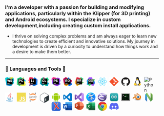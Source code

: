 ### I'm a developer with a passion for building and modifying applications, particularly within the Klipper (for 3D printing) and Android ecosystems. I specialize in custom development,including creating custom install applications.

* I thrive on solving complex problems and am always eager to learn new technologies to create efficient and innovative
solutions. My journey in development is driven by a curiosity to understand how things work and a desire to make them better.
- - -
### 🧰 Languages and Tools 🧰

<!--suppress HtmlDeprecatedAttribute, CheckImageSize -->
<img align="left" alt="WebStorm" width="30px" style="padding-right:8px;" src="icons/webstorm-128.png"/>
<img align="left" alt="PyCharm" width="30px" style="padding-right:8px;" src="icons/pycharm-128.png"/>
<img align="left" alt="IntelliJ" width="30px" style="padding-right:8px;" src="icons/intellij-idea-128.png"/>
<img align="left" alt="Clion" width="30px" style="padding-right:8px;" src="icons/clion-128.png"/>
<img align="left" alt="PhPStorm" width="30px" style="padding-right:8px;" src="icons/phpstorm-128.png"/>
<img align="left" alt="Rider" width="30px" style="padding-right:8px;" src="icons/rider-128.png"/>
<img align="left" alt="RustRover" width="30px" style="padding-right:8px;" src="icons/rustrover-128.png"/>
<img align="left" alt="GoLand" width="30px" style="padding-right:8px;" src="icons/goland-128.png"/>
<img align="left" alt="Atom" width="30px" style="padding-right:8px;" src="icons/atom.svg"/>
<img align="left" alt="Git" width="30px" style="padding-right:8px;" src="icons/git.svg" />
<img align="left" alt="GitHub" width="30px" style="padding-right:8px;" src="icons/github.svg"/>
<img align="left" alt="Linux" width="30px" style="padding-right:8px;" src="icons/linux.svg"/>
<img align="left" alt="Python" width="30px" style="padding-right:8px;" src="icons/python-128-1.png"/>
<img align="left" alt="Java" width="30px" style="padding-right:8px;" src="icons/java.svg"/>
<img align="left" alt="JavaScript" width="30px" style="padding-right:8px;" src="icons/javascript.svg" />
<img align="left" alt="Jupyter" width="30px" style="padding-right:8px;" src="icons/jupyter-128.png"/>

#

<img align="left" alt="Bash" width="30px" style="padding-right:8px;" src="icons/bash-128.png"/>
<img align="left" alt="Android Studio" width="30px" style="padding-right:8px;" src="icons/android-studio-128.png"/>
<img align="left" alt="VS_Code" width="30px" style="padding-right:8px;" src="icons/vs-code-128.png"/>
<img align="left" alt="Visual_Studio" width="30px" style="padding-right:8px;" src="icons/visual-studio-128.png"/>
<img align="left" alt="Kate" width="30px" style="padding-right:8px;" src="icons/kate-128.png"/>
<img align="left" alt="Emacs" width="30px" style="padding-right:8px;" src="icons/emacs-128.png"/>
<img align="left" alt="Arduino" width="30px" style="padding-right:8px;" src="icons/arduino-ide-128.png"/>
<img align="left" alt="Terminal" width="30px" style="padding-right:8px;" src="icons/terminal-128.png"/>
<img align="left" alt="Blender" width="30px" style="padding-right:8px;" src="icons/blender-128.png"/>
<img align="left" alt="NeoVim" width="30px" style="padding-right:8px;" src="icons/neovim-128.png"/>
<img align="left" alt="Oxygen" width="30px" style="padding-right:8px;" src="icons/oxygen-128.png"/>
<img align="left" alt="Word" width="30px" style="padding-right:8px;" src="icons/word-128.png"/>
<img align="left" alt="PowerPoint" width="30px" style="padding-right:8px;" src="icons/powerpoint-128.png"/>
<img align="left" alt="Excel" width="30px" style="padding-right:8px;" src="icons/excel-128.png"/>
<img align="left" alt="Chrome" width="30px" style="padding-right:8px;" src="icons/chrome-128.png"/>
<img align="left" alt="Discord" width="30px" style="padding-right:8px;" src="icons/discord-128.png"/>